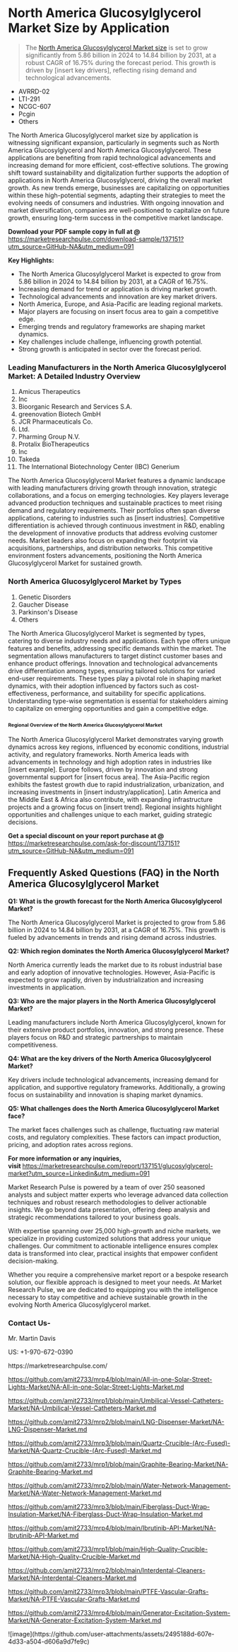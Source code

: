 <h1>North America Glucosylglycerol Market&nbsp;Size by Application</h1><blockquote><p>The <a href="https://marketresearchpulse.com/download-sample/137151?utm_source=GitHub-NA&amp;utm_medium=091">North America Glucosylglycerol Market size</a> is set to grow significantly from 5.86 billion in 2024 to 14.84 billion by 2031, at a robust CAGR of 16.75% during the forecast period. This growth is driven by [insert key drivers], reflecting rising demand and technological advancements.</p></blockquote><ul><li>AVRRD-02<li> LTI-291<li> NCGC-607<li> Pcgin<li> Others</li></ul><p>The North America Glucosylglycerol market size by application is witnessing significant expansion, particularly in segments such as North America Glucosylglycerol and North America Glucosylglycerol. These applications are benefiting from rapid technological advancements and increasing demand for more efficient, cost-effective solutions. The growing shift toward sustainability and digitalization further supports the adoption of applications in North America Glucosylglycerol, driving the overall market growth. As new trends emerge, businesses are capitalizing on opportunities within these high-potential segments, adapting their strategies to meet the evolving needs of consumers and industries. With ongoing innovation and market diversification, companies are well-positioned to capitalize on future growth, ensuring long-term success in the competitive market landscape.</p><p><strong>Download your PDF sample copy in full at @ </strong><a href="https://marketresearchpulse.com/download-sample/137151?utm_source=GitHub-NA&amp;utm_medium=091">https://marketresearchpulse.com/download-sample/137151?utm_source=GitHub-NA&amp;utm_medium=091</a></p><p><strong>Key Highlights: </strong></p><ul><li>The North America Glucosylglycerol Market is expected to grow from 5.86 billion in 2024 to 14.84 billion by 2031, at a CAGR of 16.75%.</li><li>Increasing demand for trend or application is driving market growth.</li><li>Technological advancements and innovation are key market drivers.</li><li>North America, Europe, and Asia-Pacific are leading regional markets.</li><li>Major players are focusing on insert focus area to gain a competitive edge.</li><li>Emerging trends and regulatory frameworks are shaping market dynamics.</li><li>Key challenges include challenge, influencing growth potential.</li><li>Strong growth is anticipated in sector over the forecast period.</li></ul><h3>Leading Manufacturers in the North America Glucosylglycerol Market: A Detailed Industry Overview</h3><ol><li>Amicus Therapeutics</li><li>Inc</li><li>Bioorganic Research and Services S.A.</li><li>greenovation Biotech GmbH</li><li>JCR Pharmaceuticals Co.</li><li>Ltd.</li><li>Pharming Group N.V.</li><li>Protalix BioTherapeutics</li><li>Inc</li><li>Takeda</li><li>The International Biotechnology Center (IBC) Generium</li></ol><div class="flex max-w-full flex-col flex-grow"><div class="min-h-8 text-message flex w-full flex-col items-end gap-2 whitespace-normal break-words [.text-message+&amp;]:mt-5" dir="auto" data-message-author-role="assistant" data-message-id="fd8432e4-4910-450d-b182-61b7bfb0a01f" data-message-model-slug="gpt-4o"><div class="flex w-full flex-col gap-1 empty:hidden first:pt-[3px]"><div class="markdown prose w-full break-words dark:prose-invert light"><p>The North America Glucosylglycerol Market features a dynamic landscape with leading manufacturers driving growth through innovation, strategic collaborations, and a focus on emerging technologies. Key players leverage advanced production techniques and sustainable practices to meet rising demand and regulatory requirements. Their portfolios often span diverse applications, catering to industries such as [insert industries]. Competitive differentiation is achieved through continuous investment in R&amp;D, enabling the development of innovative products that address evolving customer needs. Market leaders also focus on expanding their footprint via acquisitions, partnerships, and distribution networks. This competitive environment fosters advancements, positioning the North America Glucosylglycerol Market for sustained growth.</p></div></div></div></div><h3>North America Glucosylglycerol Market by Types</h3><ol><li>Genetic Disorders<li> Gaucher Disease<li> Parkinson's Disease<li> Others</li></ol><div class="flex max-w-full flex-col flex-grow"><div class="min-h-8 text-message flex w-full flex-col items-end gap-2 whitespace-normal break-words [.text-message+&amp;]:mt-5" dir="auto" data-message-author-role="assistant" data-message-id="084470be-0bb7-4664-bddf-5156b4f41249" data-message-model-slug="gpt-4o-mini"><div class="flex w-full flex-col gap-1 empty:hidden first:pt-[3px]"><div class="markdown prose w-full break-words dark:prose-invert light"><p>The North America Glucosylglycerol Market is segmented by types, catering to diverse industry needs and applications. Each type offers unique features and benefits, addressing specific demands within the market. The segmentation allows manufacturers to target distinct customer bases and enhance product offerings. Innovation and technological advancements drive differentiation among types, ensuring tailored solutions for varied end-user requirements. These types play a pivotal role in shaping market dynamics, with their adoption influenced by factors such as cost-effectiveness, performance, and suitability for specific applications. Understanding type-wise segmentation is essential for stakeholders aiming to capitalize on emerging opportunities and gain a competitive edge.</p></div></div></div></div><h3><span style="font-size: 11px;">Regional Overview of the North America Glucosylglycerol Market</span></h3><div class="flex max-w-full flex-col flex-grow"><div class="min-h-8 text-message flex w-full flex-col items-end gap-2 whitespace-normal break-words [.text-message+&amp;]:mt-5" dir="auto" data-message-author-role="assistant" data-message-id="e9038762-ce64-4e30-91c9-9bd413514231" data-message-model-slug="gpt-4o-mini"><div class="flex w-full flex-col gap-1 empty:hidden first:pt-[3px]"><div class="markdown prose w-full break-words dark:prose-invert light"><p>The North America Glucosylglycerol Market demonstrates varying growth dynamics across key regions, influenced by economic conditions, industrial activity, and regulatory frameworks. North America leads with advancements in technology and high adoption rates in industries like [insert example]. Europe follows, driven by innovation and strong governmental support for [insert focus area]. The Asia-Pacific region exhibits the fastest growth due to rapid industrialization, urbanization, and increasing investments in [insert industry/application]. Latin America and the Middle East &amp; Africa also contribute, with expanding infrastructure projects and a growing focus on [insert trend]. Regional insights highlight opportunities and challenges unique to each market, guiding strategic decisions.</p></div></div></div></div><p><strong>Get a special discount on your report purchase at @ </strong><a href="https://marketresearchpulse.com/ask-for-discount/137151?utm_source=GitHub-NA&amp;utm_medium=091">https://marketresearchpulse.com/ask-for-discount/137151?utm_source=GitHub-NA&amp;utm_medium=091</a></p><h2>Frequently Asked Questions (FAQ) in the North America Glucosylglycerol Market</h2><p><strong>Q1: What is the growth forecast for the North America Glucosylglycerol Market?</strong></p><p>The North America Glucosylglycerol Market is projected to grow from 5.86 billion in 2024 to 14.84 billion by 2031, at a CAGR of 16.75%. This growth is fueled by advancements in trends and rising demand across industries.</p><p><strong>Q2: Which region dominates the North America Glucosylglycerol Market?</strong></p><p>North America currently leads the market due to its robust industrial base and early adoption of innovative technologies. However, Asia-Pacific is expected to grow rapidly, driven by industrialization and increasing investments in application.</p><p><strong>Q3: Who are the major players in the North America Glucosylglycerol Market?</strong></p><p>Leading manufacturers include North America Glucosylglycerol, known for their extensive product portfolios, innovation, and strong presence. These players focus on R&amp;D and strategic partnerships to maintain competitiveness.</p><p><strong>Q4: What are the key drivers of the North America Glucosylglycerol Market?</strong></p><p>Key drivers include technological advancements, increasing demand for application, and supportive regulatory frameworks. Additionally, a growing focus on sustainability and innovation is shaping market dynamics.</p><p><strong>Q5: What challenges does the North America Glucosylglycerol Market face?</strong></p><p>The market faces challenges such as challenge, fluctuating raw material costs, and regulatory complexities. These factors can impact production, pricing, and adoption rates across regions.</p><p><strong>For more information or any inquiries, visit&nbsp;</strong><a href="https://marketresearchpulse.com/report/137151/glucosylglycerol-market?utm_source=Linkedin&utm_medium=091">https://marketresearchpulse.com/report/137151/glucosylglycerol-market?utm_source=Linkedin&utm_medium=091</a></p><p>Market Research Pulse is powered by a team of over 250 seasoned analysts and subject matter experts who leverage advanced data collection techniques and robust research methodologies to deliver actionable insights. We go beyond data presentation, offering deep analysis and strategic recommendations tailored to your business goals.</p><p>With expertise spanning over 25,000 high-growth and niche markets, we specialize in providing customized solutions that address your unique challenges. Our commitment to actionable intelligence ensures complex data is transformed into clear, practical insights that empower confident decision-making.</p><p>Whether you require a comprehensive market report or a bespoke research solution, our flexible approach is designed to meet your needs. At Market Research Pulse, we are dedicated to equipping you with the intelligence necessary to stay competitive and achieve sustainable growth in the evolving North America Glucosylglycerol market.</p><h3><strong>Contact Us-</strong></h3><p>Mr. Martin Davis</p><p>US: +1-970-672-0390</p><p>https://marketresearchpulse.com/</p><p><a href="https://github.com/amit2733/mrp4/blob/main/All-in-one-Solar-Street-Lights-Market/NA-All-in-one-Solar-Street-Lights-Market.md">https://github.com/amit2733/mrp4/blob/main/All-in-one-Solar-Street-Lights-Market/NA-All-in-one-Solar-Street-Lights-Market.md</a></p><p><a href="https://github.com/amit2733/mrp1/blob/main/Umbilical-Vessel-Catheters-Market/NA-Umbilical-Vessel-Catheters-Market.md">https://github.com/amit2733/mrp1/blob/main/Umbilical-Vessel-Catheters-Market/NA-Umbilical-Vessel-Catheters-Market.md</a></p><p><a href="https://github.com/amit2733/mrp2/blob/main/LNG-Dispenser-Market/NA-LNG-Dispenser-Market.md">https://github.com/amit2733/mrp2/blob/main/LNG-Dispenser-Market/NA-LNG-Dispenser-Market.md</a></p><p><a href="https://github.com/amit2733/mrp3/blob/main/Quartz-Crucible-(Arc-Fused)-Market/NA-Quartz-Crucible-(Arc-Fused)-Market.md">https://github.com/amit2733/mrp3/blob/main/Quartz-Crucible-(Arc-Fused)-Market/NA-Quartz-Crucible-(Arc-Fused)-Market.md</a></p><p><a href="https://github.com/amit2733/mrp1/blob/main/Graphite-Bearing-Market/NA-Graphite-Bearing-Market.md">https://github.com/amit2733/mrp1/blob/main/Graphite-Bearing-Market/NA-Graphite-Bearing-Market.md</a></p><p><a href="https://github.com/amit2733/mrp2/blob/main/Water-Network-Management-Market/NA-Water-Network-Management-Market.md">https://github.com/amit2733/mrp2/blob/main/Water-Network-Management-Market/NA-Water-Network-Management-Market.md</a></p><p><a href="https://github.com/amit2733/mrp3/blob/main/Fiberglass-Duct-Wrap-Insulation-Market/NA-Fiberglass-Duct-Wrap-Insulation-Market.md">https://github.com/amit2733/mrp3/blob/main/Fiberglass-Duct-Wrap-Insulation-Market/NA-Fiberglass-Duct-Wrap-Insulation-Market.md</a></p><p><a href="https://github.com/amit2733/mrp4/blob/main/Ibrutinib-API-Market/NA-Ibrutinib-API-Market.md">https://github.com/amit2733/mrp4/blob/main/Ibrutinib-API-Market/NA-Ibrutinib-API-Market.md</a></p><p><a href="https://github.com/amit2733/mrp1/blob/main/High-Quality-Crucible-Market/NA-High-Quality-Crucible-Market.md">https://github.com/amit2733/mrp1/blob/main/High-Quality-Crucible-Market/NA-High-Quality-Crucible-Market.md</a></p><p><a href="https://github.com/amit2733/mrp2/blob/main/Interdental-Cleaners-Market/NA-Interdental-Cleaners-Market.md">https://github.com/amit2733/mrp2/blob/main/Interdental-Cleaners-Market/NA-Interdental-Cleaners-Market.md</a></p><p><a href="https://github.com/amit2733/mrp3/blob/main/PTFE-Vascular-Grafts-Market/NA-PTFE-Vascular-Grafts-Market.md">https://github.com/amit2733/mrp3/blob/main/PTFE-Vascular-Grafts-Market/NA-PTFE-Vascular-Grafts-Market.md</a></p><p><a href="https://github.com/amit2733/mrp4/blob/main/Generator-Excitation-System-Market/NA-Generator-Excitation-System-Market.md">https://github.com/amit2733/mrp4/blob/main/Generator-Excitation-System-Market/NA-Generator-Excitation-System-Market.md</a></p>
![image](https://github.com/user-attachments/assets/2495188d-607e-4d33-a504-d606a9d7fe9c)
